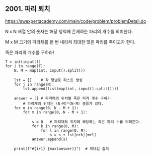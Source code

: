 ## 2001. 파리 퇴치
https://swexpertacademy.com/main/code/problem/problemDetail.do

N x N 배열 안의 숫자는 해당 영역에 존재하는 파리의 개수를 의미한다.

M x M 크기의 파리채를 한 번 내리쳐 최대한 많은 파리를 죽이고자 한다.

죽은 파리의 개수를 구하라!

```
T = int(input())
for i in range(T):
    N, M = map(int, input().split()) 

    lst = []    # 각 행별로 리스트 생성
    for j in range(N):
    	lst.append(list(map(int, input().split())))

    answer = [] # 파리패의 위치별 죽은 파리 개수 구하기
        # 파리채의 위치는 (N-M)*(N-M) 종류가 있다.
    for n in range(0, N - M + 1): 
        for m in range(0, N - M + 1):
            
            s = 0   # 파리채의 위치에 해당하는 죽은 파리 수를 더해준다.
            for k in range(0, M): 
                for l in range(0, M):
                	s = s + lst[n+k][m+l]
            answer.append(s)

    print(f"#{i+1} {max(answer)}")  # 최대값 출력
    